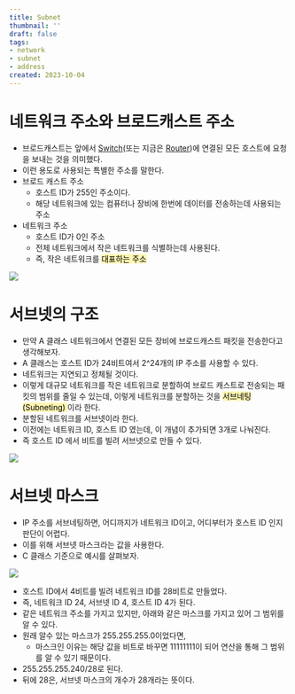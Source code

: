```yaml
---
title: Subnet
thumbnail: ''
draft: false
tags:
- network
- subnet
- address
created: 2023-10-04
---
```


# 네트워크 주소와 브로드캐스트 주소

* 브로드캐스트는 앞에서 [Switch](Switch.md)(또는 지금은 [Router](Router.md))에 연결된 모든 호스트에 요청을 보내는 것을 의미했다.
* 이런 용도로 사용되는 특별한 주소를 말한다.
* 브로드 캐스트 주소
  * 호스트 ID가 255인 주소이다.
  * 해당 네트워크에 있는 컴퓨터나 장비에 한번에 데이터를 전송하는데 사용되는 주소
* 네트워크 주소
  * 호스트 ID가 0인 주소
  * 전체 네트워크에서 작은 네트워크를 식별하는데 사용된다.
  * 즉, 작은 네트워크를 <mark style='background-color: #fff5b1'> 대표하는 주소 </mark>

![](Pasted%20image%2020231004221149.png)

# 서브넷의 구조

* 만약 A 클래스 네트워크에서 연결된 모든 장비에 브로드캐스트 패킷을 전송한다고 생각해보자.
* A 클래스는 호스트 ID가 24비트여서 2^24개의 IP 주소를 사용할 수 있다.
* 네트워크는 지연되고 정체될 것이다.
* 이렇게 대규모 네트워크를 작은 네트워크로 분할하여 브로드 캐스트로 전송되는 패킷의 범위를 줄일 수 있는데, 이렇게 네트워크를 분할하는 것을 <mark style='background-color: #fff5b1'> 서브네팅(Subneting) </mark> 이라 한다.
* 분할된 네트워크를 서브넷이라 한다.
* 이전에는 네트워크 ID, 호스트 ID 였는데, 이 개념이 추가되면 3개로 나눠진다.
* 즉 호스트 ID 에서 비트를 빌려 서브넷으로 만들 수 있다.

![](Pasted%20image%2020231004221230.png)

# 서브넷 마스크

* IP 주소를 서브네팅하면, 어디까지가 네트워크 ID이고, 어디부터가 호스트 ID 인지 판단이 어렵다.
* 이를 위해 서브넷 마스크라는 값을 사용한다.
* C 클래스 기준으로 예시를 살펴보자.

![](Pasted%20image%2020231004221236.png)

* 호스트 ID에서 4비트를 빌려 네트워크 ID를 28비트로 만들었다.
* 즉, 네트워크 ID 24, 서브넷 ID 4, 호스트 ID 4가 된다.
* 같은 네트워크 주소를 가지고 있지만, 아래와 같은 마스크를 가지고 있어 그 범위를 알 수 있다.
* 원래 알수 있는 마스크가 255.255.255.0이었다면,
  * 마스크인 이유는 해당 값을 비트로 바꾸면 11111111이 되어 연산을 통해 그 범위를 알 수 있기 때문이다.
* 255.255.255.240/28로 된다.
* 뒤에 28은, 서브넷 마스크의 개수가 28개라는 뜻이다.
